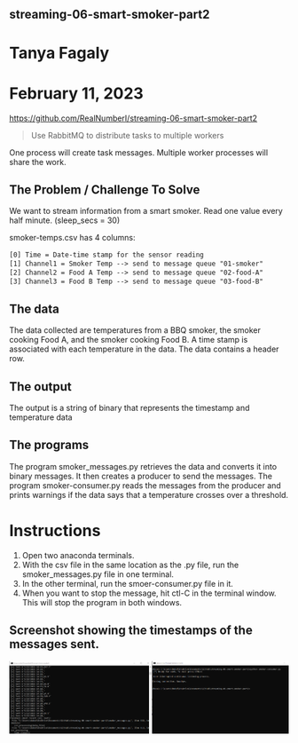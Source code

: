## streaming-06-smart-smoker-part2
# Tanya Fagaly
# February 11, 2023
https://github.com/RealNumberI/streaming-06-smart-smoker-part2

> Use RabbitMQ to distribute tasks to multiple workers

One process will create task messages. Multiple worker processes will share the work. 

## The Problem / Challenge To Solve

We want to stream information from a smart smoker. Read one value every half minute. (sleep_secs = 30)

smoker-temps.csv has 4 columns:

    [0] Time = Date-time stamp for the sensor reading
    [1] Channel1 = Smoker Temp --> send to message queue "01-smoker"
    [2] Channel2 = Food A Temp --> send to message queue "02-food-A"
    [3] Channel3 = Food B Temp --> send to message queue "03-food-B"

## The data
The data collected are temperatures from a BBQ smoker, the smoker cooking Food A, and the smoker cooking Food B.
A time stamp is associated with each temperature in the data. 
The data contains a header row.

## The output
The output is a string of binary that represents the timestamp and temperature data

## The programs
The program smoker_messages.py retrieves the data and converts it into binary messages.  It then creates a producer to send the messages.
The program smoker-consumer.py reads the messages from the producer and prints warnings if the data says that a temperature crosses over a threshold.

# Instructions
1. Open two anaconda terminals.  
2. With the csv file in the same location as the .py file, run the smoker_messages.py file in one terminal.  
3. In the other terminal, run the smoer-consumer.py file in it.
4. When you want to stop the message, hit ctl-C in the terminal window.  This will stop the program in both windows.

## Screenshot showing the timestamps of the messages sent.
![Screenshot]( TerminalScreenshots.png )

